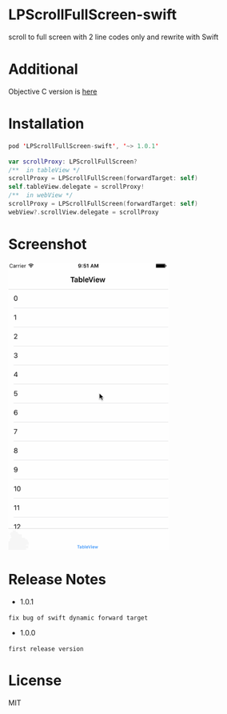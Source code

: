 # LPScrollFullScreen-swift

scroll to full screen with 2 line codes only and rewrite with Swift

# Additional

Objective C version is [here](https://github.com/litt1e-p/LPScrollFullScreen)

# Installation

```swift
pod 'LPScrollFullScreen-swift', '~> 1.0.1'
```

```swift
var scrollProxy: LPScrollFullScreen?
/**  in tableView */
scrollProxy = LPScrollFullScreen(forwardTarget: self)
self.tableView.delegate = scrollProxy!
/**  in webView */
scrollProxy = LPScrollFullScreen(forwardTarget: self)
webView?.scrollView.delegate = scrollProxy
```
# Screenshot

<img src="screenshot.gif" width=320>

# Release Notes

- 1.0.1

`fix bug of swift dynamic forward target`

- 1.0.0

`first release version`

# License

MIT


